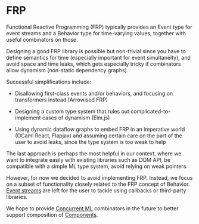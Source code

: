 # FRP

Functional Reactive Programming (FRP) typically provides an Event type
for event streams and a Behavior type for time-varying values,
together with useful combinators on those.

Designing a good FRP library is possible but non-trivial since you
have to define semantics for time (especially important for event
simultaneity), and avoid space and time leaks, which gets especially
tricky if combinators allow dynamism (non-static dependency graphs).

Successful simplifications include:

* Disallowing first-class events and/or behaviors, and focusing on
  transformers instead (Arrowised FRP)

* Designing a custom type system that rules out
  complicated-to-implement cases of dynamism (Elm.js)

* Using dynamic dataflow graphs to embed FRP in an imperative world
  (OCaml React, Flapjax) and assuming certain care on the part of the
  user to avoid leaks, since the type system is too weak to help

The last approach is perhaps the most helpful in our context, where we
want to integrate easily with existing libraries such as DOM API, be
compatible with a simple ML type system, avoid relying on weak
pointers.

However, for now we decided to avoid implementing FRP.  Instead, we
focus on a subset of functionality closely related to the FRP concept
of Behavior.  [Event streams](EventStreams.md) are left for the user
to tackle using callbacks or third-party libraries.

We hope to provide [Concurrent ML](CML.md) combinators in the future
to better support composition of [Components](Components.md).

